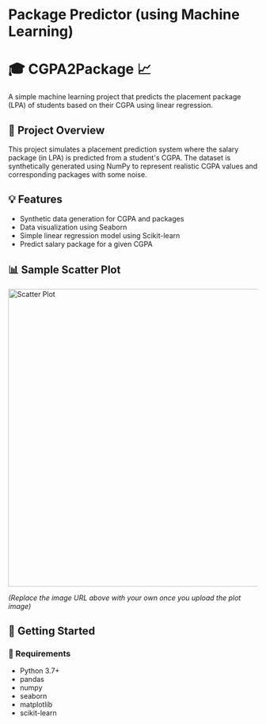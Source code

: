 # Package Predictor (using Machine Learning)
# 🎓 CGPA2Package 📈

A simple machine learning project that predicts the placement package (LPA) of students based on their CGPA using linear regression.

## 📌 Project Overview

This project simulates a placement prediction system where the salary package (in LPA) is predicted from a student's CGPA. The dataset is synthetically generated using NumPy to represent realistic CGPA values and corresponding packages with some noise.

## 💡 Features

- Synthetic data generation for CGPA and packages
- Data visualization using Seaborn
- Simple linear regression model using Scikit-learn
- Predict salary package for a given CGPA

## 📊 Sample Scatter Plot

<img src="https://user-images.githubusercontent.com/placeholder/scatterplot.png" alt="Scatter Plot" width="600"/>

*(Replace the image URL above with your own once you upload the plot image)*

## 🚀 Getting Started

### 🔧 Requirements

- Python 3.7+
- pandas
- numpy
- seaborn
- matplotlib
- scikit-learn


